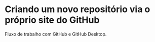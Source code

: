 # Criando um novo repositório via o próprio site do GitHub 

Fluxo de trabalho com GitHub e GitHub Desktop.
